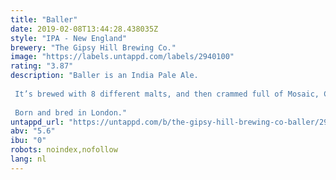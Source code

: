 ```yaml
---
title: "Baller"
date: 2019-02-08T13:44:28.438035Z
style: "IPA - New England"
brewery: "The Gipsy Hill Brewing Co."
image: "https://labels.untappd.com/labels/2940100"
rating: "3.87"
description: "Baller is an India Pale Ale.  It’s brewed with 8 different malts, and then crammed full of Mosaic, Citra and Ekuanot hops. It’s a big punchy, juicy hop bomb.  Born and bred in London."
untappd_url: "https://untappd.com/b/the-gipsy-hill-brewing-co-baller/2940100"
abv: "5.6"
ibu: "0"
robots: noindex,nofollow
lang: nl
---
```

